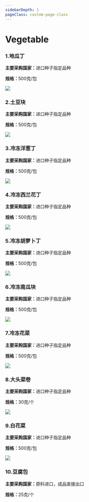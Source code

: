 ```yaml
---
sidebarDepth: 1
pageClass: custom-page-class
---
```

# Vegetable


### 1.地瓜丁
<p><strong>主要采购国家：</strong>进口种子指定品种</p>
<p><strong>规格：</strong>500克/包</p>
<div class="imgb" >
 <img  src="https://yuhuawebsite.oss-cn-hongkong.aliyuncs.com/V-V-1.%E5%9C%B0%E7%93%9C%E4%B8%81--Sweet%20potato%20cubes.jpg">
</div>

### 2.土豆块
<p><strong>主要采购国家：</strong>进口种子指定品种</p>
<p><strong>规格：</strong>500克/包</p>
<div class="imgb" >
 <img  src="https://yuhuawebsite.oss-cn-hongkong.aliyuncs.com/V-V-2%E5%9C%9F%E8%B1%86%E5%9D%97--Potato%20cubes.jpg">
</div>

### 3.冷冻洋葱丁
<p><strong>主要采购国家：</strong>进口种子指定品种</p>
<p><strong>规格：</strong>500克/包</p>
<div class="imgb" >
 <img  src="https://yuhuawebsite.oss-cn-hongkong.aliyuncs.com/V-V-3.%E5%86%B7%E5%86%BB%E6%B4%8B%E8%91%B1%E4%B8%81--Frozen%20onion%20cubes.jpg">
</div>

### 4.冷冻西兰花丁
<p><strong>主要采购国家：</strong>进口种子指定品种</p>
<p><strong>规格：</strong>500克/包</p>
<div class="imgb" >
 <img  src="https://yuhuawebsite.oss-cn-hongkong.aliyuncs.com/V-V-4.%E5%86%B7%E5%86%BB%E8%A5%BF%E8%93%9D%E8%8A%B1%E4%B8%81--Frozen%20broccoli%20cubes.jpg">
</div>

### 5.冷冻胡萝卜丁
<p><strong>主要采购国家：</strong>进口种子指定品种</p>
<p><strong>规格：</strong>500克/包</p>
<div class="imgb" >
 <img  src="https://yuhuawebsite.oss-cn-hongkong.aliyuncs.com/V-V-5.%E5%86%B7%E5%86%BB%E8%83%A1%E8%90%9D%E5%8D%9C%E4%B8%81--Frozen%20carrot%20cubes.jpg">
</div>

### 6.冷冻南瓜块
<p><strong>主要采购国家：</strong>进口种子指定品种</p>
<p><strong>规格：</strong>500克/包</p>
<div class="imgb" >
 <img  src="https://yuhuawebsite.oss-cn-hongkong.aliyuncs.com/V-V-6.%E5%86%B7%E5%86%BB%E5%8D%97%E7%93%9C%E5%9D%97--Frozen%20pumpkin%20cube.jpg">
</div>

### 7.冷冻花菜
<p><strong>主要采购国家：</strong>进口种子指定品种</p>
<p><strong>规格：</strong>500克/包</p>
<div class="imgb" >
 <img  src="https://yuhuawebsite.oss-cn-hongkong.aliyuncs.com/V-V-7.%E5%86%B7%E5%86%BB%E8%8A%B1%E8%8F%9C--Frozen%20cauliflower.jpg">
</div>

### 8.大头菜卷
<p><strong>主要采购国家：</strong>进口种子指定品种</p>
<p><strong>规格：</strong>30克/个</p>
<div class="imgb" >
 <img  src="https://yuhuawebsite.oss-cn-hongkong.aliyuncs.com/V-V-8.%E5%A4%A7%E5%A4%B4%E8%8F%9C%E5%8D%B7--Cabbage%20roll.jpg">
</div>

### 9.白花菜
<p><strong>主要采购国家：</strong>进口种子指定品种</p>
<p><strong>规格：</strong>500克/包</p>
<div class="imgb" >
 <img  src="https://yuhuawebsite.oss-cn-hongkong.aliyuncs.com/V-V-9.%E7%99%BD%E8%8A%B1%E8%8F%9C--Cauliflower.jpg">
</div>

### 10.豆腐包
<p><strong>主要采购国家：</strong>原料进口，成品直接出口</p>
<p><strong>规格：</strong>25克/个</p>
<div class="imgb" >
</div>
<div class="interval"></div>